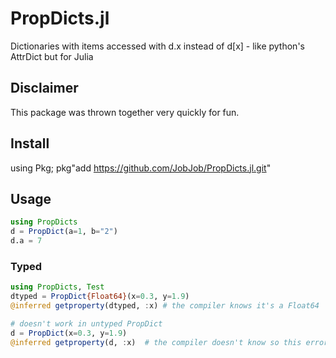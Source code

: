 # PropDicts.jl
Dictionaries with items accessed with d.x instead of d[x] - like python's AttrDict but for Julia

## Disclaimer

This package was thrown together very quickly for fun.

## Install
using Pkg; pkg"add https://github.com/JobJob/PropDicts.jl.git"

## Usage

```julia
using PropDicts
d = PropDict(a=1, b="2")
d.a = 7
```

### Typed

```julia
using PropDicts, Test
dtyped = PropDict{Float64}(x=0.3, y=1.9)
@inferred getproperty(dtyped, :x) # the compiler knows it's a Float64

# doesn't work in untyped PropDict
d = PropDict(x=0.3, y=1.9)
@inferred getproperty(d, :x)  # the compiler doesn't know so this errors
```
